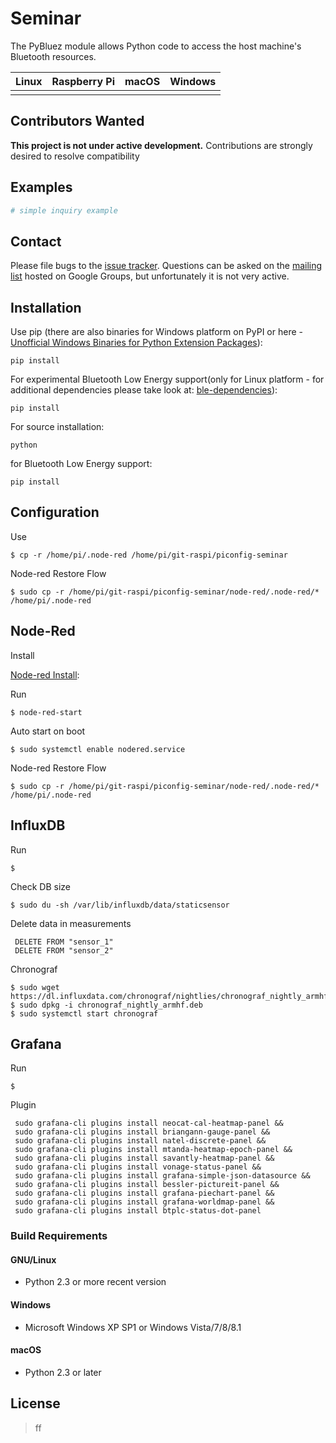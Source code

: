 Seminar
=======


The PyBluez module allows Python code to access the host machine's Bluetooth
resources.

| Linux  | Raspberry Pi | macOS | Windows |
| ------ | ------------ | ----- | ------- |
|        |              |       |         |




Contributors Wanted
-------------------

**This project is not under active development.** Contributions are strongly
desired to resolve compatibility 


Examples
--------

```python
# simple inquiry example

```

Contact
-------

Please file bugs to the [issue tracker][bugs]. Questions can be asked on the
[mailing list][ml] hosted on Google Groups, but unfortunately it is not very
active.

[bugs]: https://github.com/pybluez/pybluez/issues
[ml]: http://groups.google.com/group/pybluez/


Installation
------------

Use pip (there are also binaries for Windows platform on PyPI or here - [Unofficial Windows Binaries for Python Extension Packages](https://www.lfd.uci.edu/~gohlke/pythonlibs/#pybluez)):

    pip install 

For experimental Bluetooth Low Energy support(only for Linux platform -
for additional dependencies please take look at:
[ble-dependencies](https://bitbucket.org/OscarAcena/pygattlib/src/45e04060881a20189412681f52d55ff5add9f388/DEPENDS?at=default)):

    pip install 

For source installation:

    python 

for Bluetooth Low Energy support:

    pip install 

Configuration
------------

Use 

    $ cp -r /home/pi/.node-red /home/pi/git-raspi/piconfig-seminar


Node-red Restore Flow

    $ sudo cp -r /home/pi/git-raspi/piconfig-seminar/node-red/.node-red/* /home/pi/.node-red
 

Node-Red
------------
Install

[Node-red Install](https://nodered.org/docs/hardware/raspberrypi):

Run

    $ node-red-start

Auto start on boot

    $ sudo systemctl enable nodered.service

Node-red Restore Flow

    $ sudo cp -r /home/pi/git-raspi/piconfig-seminar/node-red/.node-red/* /home/pi/.node-red

InfluxDB
------------
Run

    $ 

Check DB size

    $ sudo du -sh /var/lib/influxdb/data/staticsensor

Delete data in measurements

     DELETE FROM "sensor_1"
     DELETE FROM "sensor_2"  


Chronograf

    $ sudo wget https://dl.influxdata.com/chronograf/nightlies/chronograf_nightly_armhf.deb
    $ sudo dpkg -i chronograf_nightly_armhf.deb
    $ sudo systemctl start chronograf

Grafana
------------
Run

    $ 

Plugin

     sudo grafana-cli plugins install neocat-cal-heatmap-panel &&
     sudo grafana-cli plugins install briangann-gauge-panel &&
     sudo grafana-cli plugins install natel-discrete-panel &&
     sudo grafana-cli plugins install mtanda-heatmap-epoch-panel &&
     sudo grafana-cli plugins install savantly-heatmap-panel &&
     sudo grafana-cli plugins install vonage-status-panel &&
     sudo grafana-cli plugins install grafana-simple-json-datasource &&
     sudo grafana-cli plugins install bessler-pictureit-panel &&
     sudo grafana-cli plugins install grafana-piechart-panel &&
     sudo grafana-cli plugins install grafana-worldmap-panel &&
     sudo grafana-cli plugins install btplc-status-dot-panel
      

### Build Requirements

#### GNU/Linux

-   Python 2.3 or more recent version

#### Windows

-   Microsoft Windows XP SP1 or Windows Vista/7/8/8.1

#### macOS

-   Python 2.3 or later
    

License
-------

> ff
